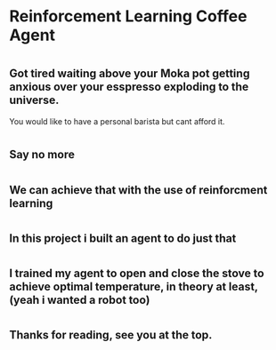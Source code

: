 # Reinforcement Learning Coffee Agent

# <sub><sub>Got tired waiting above your Moka pot getting anxious over your esspresso exploding to the universe.
  You would like to have a personal barista but cant afford it.<sub><sub>

# <sub><sub>Say no more<sub><sub>

# <sub><sub>We can achieve that with the use of reinforcment learning<sub><sub>

# <sub><sub>In this project i built an agent to do just that<sub><sub>

# <sub><sub>I trained my agent to open and close the stove to achieve optimal temperature, in theory at least, (yeah i wanted a robot too)<sub><sub>

# <sub><sub>Thanks for reading, see you at the top.<sub><sub>
